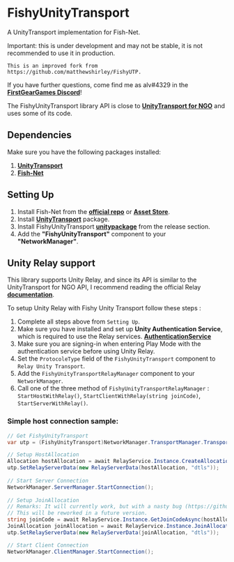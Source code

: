 
# FishyUnityTransport

A UnityTransport implementation for Fish-Net.

Important: this is under development and may not be stable, it is not recommended to use it in production.

	This is an improved fork from https://github.com/matthewshirley/FishyUTP.

If you have further questions, come find me as alv#4329 in the **[FirstGearGames Discord](https://discord.gg/Ta9HgDh4Hj)**!

The FishyUnityTransport library API is close to **[UnityTransport for NGO](https://github.com/Unity-Technologies/com.unity.netcode.gameobjects/tree/develop/com.unity.netcode.gameobjects/Runtime/Transports/UTP)** and uses some of its code.

## Dependencies
Make sure you have the following packages installed:
1. **[UnityTransport](https://docs-multiplayer.unity3d.com/transport/current/install)**
2. **[Fish-Net](https://github.com/FirstGearGames/FishNet)**

## Setting Up
1. Install Fish-Net from the **[official repo](https://github.com/FirstGearGames/FishNet/releases)** or **[Asset Store](https://assetstore.unity.com/packages/tools/network/fish-net-networking-evolved-207815)**.
2. Install **[UnityTransport](https://docs-multiplayer.unity3d.com/transport/current/install)** package.
3. Install FishyUnityTransport **[unitypackage](https://github.com/ooonush/FishyUnityTransport/releases)** from the release section.
4. Add the **"FishyUnityTransport"** component to your **"NetworkManager"**.

## Unity Relay support
This library supports Unity Relay, and since its API is similar to the UnityTransport for NGO API, I recommend reading the official Relay **[documentation](https://docs.unity.com/relay/en/manual/relay-and-ngo)**.

To setup Unity Relay with Fishy Unity Transport follow these steps :
1. Complete all steps above from `Setting Up`.
2. Make sure you have installed and set up **Unity Authentication Service**, which is required to use the Relay services. **[AuthenticationService](https://docs.unity.com/authentication/en/manual/sign-up-for-ugs)**
3. Make sure you are signing-in when entering Play Mode with the authentication service before using Unity Relay.
4. Set the `ProtocoleType` field of the `FishyUnityTransport` component to `Relay Unity Transport`.
5. Add the `FishyUnityTransportRelayManager` component to your `NetworkManager`.
6. Call one of the three method of `FishyUnityTransportRelayManager` : `StartHostWithRelay()`, `StartClientWithRelay(string joinCode)`, `StartServerWithRelay()`.


### Simple host connection sample:
```csharp
// Get FishyUnityTransport
var utp = (FishyUnityTransport)NetworkManager.TransportManager.Transport;

// Setup HostAllocation
Allocation hostAllocation = await RelayService.Instance.CreateAllocationAsync(4);
utp.SetRelayServerData(new RelayServerData(hostAllocation, "dtls"));
  
// Start Server Connection
NetworkManager.ServerManager.StartConnection();
  
// Setup JoinAllocation
// Remarks: It will currently work, but with a nasty bug (https://github.com/ooonush/FishyUnityTransport/issues/4).
// This will be reworked in a future version.
string joinCode = await RelayService.Instance.GetJoinCodeAsync(hostAllocation.AllocationId);
JoinAllocation joinAllocation = await RelayService.Instance.JoinAllocationAsync(joinCode);
utp.SetRelayServerData(new RelayServerData(joinAllocation, "dtls"));

// Start Client Connection
NetworkManager.ClientManager.StartConnection();
```
